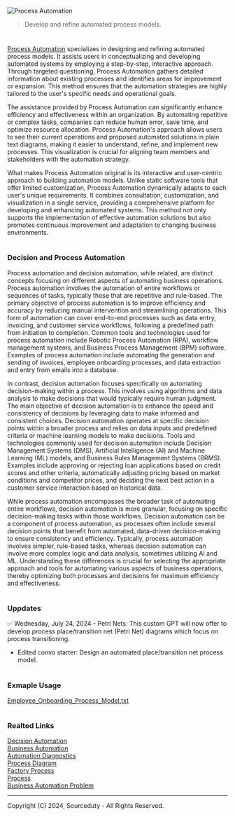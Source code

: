 ![Process Automation](https://github.com/sourceduty/Process_Automation/assets/123030236/7e6a3ec4-b5a2-4d63-aadc-c976ae6974f4)

> Develop and refine automated process models.

#

[Process Automation](https://chat.openai.com/g/g-BCcGUvggx-process-automation) specializes in designing and refining automated process models. It assists users in conceptualizing and developing automated systems by employing a step-by-step, interactive approach. Through targeted questioning, Process Automation gathers detailed information about existing processes and identifies areas for improvement or expansion. This method ensures that the automation strategies are highly tailored to the user's specific needs and operational goals.

The assistance provided by Process Automation can significantly enhance efficiency and effectiveness within an organization. By automating repetitive or complex tasks, companies can reduce human error, save time, and optimize resource allocation. Process Automation's approach allows users to see their current operations and proposed automated solutions in plain text diagrams, making it easier to understand, refine, and implement new processes. This visualization is crucial for aligning team members and stakeholders with the automation strategy.

What makes Process Automation original is its interactive and user-centric approach to building automation models. Unlike static software tools that offer limited customization, Process Automation dynamically adapts to each user's unique requirements. It combines consultation, customization, and visualization in a single service, providing a comprehensive platform for developing and enhancing automated systems. This method not only supports the implementation of effective automation solutions but also promotes continuous improvement and adaptation to changing business environments.

#
### Decision and Process Automation

Process automation and decision automation, while related, are distinct concepts focusing on different aspects of automating business operations. Process automation involves the automation of entire workflows or sequences of tasks, typically those that are repetitive and rule-based. The primary objective of process automation is to improve efficiency and accuracy by reducing manual intervention and streamlining operations. This form of automation can cover end-to-end processes such as data entry, invoicing, and customer service workflows, following a predefined path from initiation to completion. Common tools and technologies used for process automation include Robotic Process Automation (RPA), workflow management systems, and Business Process Management (BPM) software. Examples of process automation include automating the generation and sending of invoices, employee onboarding processes, and data extraction and entry from emails into a database.

In contrast, decision automation focuses specifically on automating decision-making within a process. This involves using algorithms and data analysis to make decisions that would typically require human judgment. The main objective of decision automation is to enhance the speed and consistency of decisions by leveraging data to make informed and consistent choices. Decision automation operates at specific decision points within a broader process and relies on data inputs and predefined criteria or machine learning models to make decisions. Tools and technologies commonly used for decision automation include Decision Management Systems (DMS), Artificial Intelligence (AI) and Machine Learning (ML) models, and Business Rules Management Systems (BRMS). Examples include approving or rejecting loan applications based on credit scores and other criteria, automatically adjusting pricing based on market conditions and competitor prices, and deciding the next best action in a customer service interaction based on historical data.

While process automation encompasses the broader task of automating entire workflows, decision automation is more granular, focusing on specific decision-making tasks within those workflows. Decision automation can be a component of process automation, as processes often include several decision points that benefit from automated, data-driven decision-making to ensure consistency and efficiency. Typically, process automation involves simpler, rule-based tasks, whereas decision automation can involve more complex logic and data analysis, sometimes utilizing AI and ML. Understanding these differences is crucial for selecting the appropriate approach and tools for automating various aspects of business operations, thereby optimizing both processes and decisions for maximum efficiency and effectiveness.

#
### Uppdates

✅ Wednesday, July 24, 2024 - Petri Nets: This custom GPT will now offer to develop process place/transition net (Petri Net) diagrams which focus on process transitioning.
- Edited convo starter: Design an automated place/transition net process model.

#
### Exmaple Usage

[Employee_Onboarding_Process_Model.txt](https://github.com/sourceduty/Process_Automation/files/15380680/Employee_Onboarding_Process_Model.txt)

#
### Realted Links

[Decision Automation](https://github.com/sourceduty/Decision_Automation)
<br>
[Business Automation](https://github.com/sourceduty/Business_Automation)
<br>
[Automation Diagnostics](https://chat.openai.com/g/g-gWvEGpNAa-automation-diagnostics)
<br>
[Process Diagram](https://github.com/sourceduty/Process_Diagram)
<br>
[Factory Process](https://github.com/sourceduty/Factory_Simulator)
<br>
[Process](https://github.com/sourceduty/Process)
<br>
[Business Automation Problem](https://github.com/sourceduty/Business_Automation_Problem)

***
Copyright (C) 2024, Sourceduty - All Rights Reserved.
